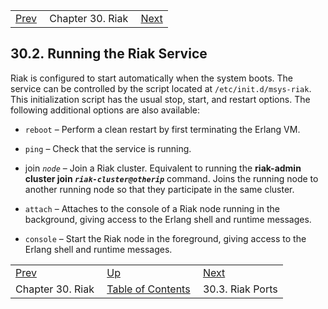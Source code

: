 |     |     |     |
| --- | --- | --- |
| [Prev](riak)  | Chapter 30. Riak |  [Next](operations.riak.ports) |

## 30.2. Running the Riak Service

Riak is configured to start automatically when the system boots. The service can be controlled by the script located at `/etc/init.d/msys-riak`. This initialization script has the usual stop, start, and restart options. The following additional options are also available:

*   `reboot` – Perform a clean restart by first terminating the Erlang VM.

*   `ping` – Check that the service is running.

*   join *`node`* – Join a Riak cluster. Equivalent to running the **riak-admin cluster join *`riak-cluster@otherip`***                                       command. Joins the running node to another running node so that they participate in the same cluster.

*   `attach` – Attaches to the console of a Riak node running in the background, giving access to the Erlang shell and runtime messages.

*   `console` – Start the Riak node in the foreground, giving access to the Erlang shell and runtime messages.

|     |     |     |
| --- | --- | --- |
| [Prev](riak)  | [Up](riak) |  [Next](operations.riak.ports) |
| Chapter 30. Riak  | [Table of Contents](index) |  30.3. Riak Ports |

